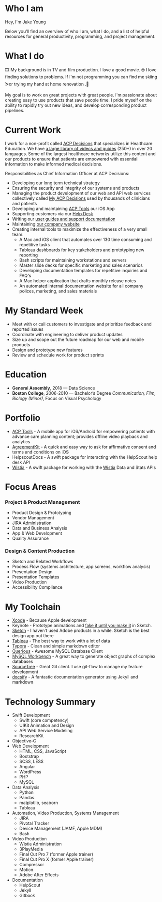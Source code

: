 # Who I am
Hey, I'm Jake Young

Below you'll find an overview of who I am, what I do, and a list of helpful resources for general productivity, programming, and project management. 

# What I do

🎞 My background is in TV and film production. I love a good movie. 🤓 I love finding solutions to problems. If I'm not programming you can find me skiing ⛷or trying my hand at home renovation .🔨 

My goal is to work on great projects with great people. I'm passionate about creating easy to use products that save people time. I pride myself on the ability to rapidly try out new ideas, and develop corresponding product pipelines.

# Current Work

I work for a non-profit called [ACP Decisions](https://acpdecisions.org) that specializes in Healthcare Education. We have [a large library of videos and guides](https://acpdecisions.org/library/) (250+) in over 20 languages. Some of the largest healthcare networks utilize this content and our products to ensure that patients are empowered with essential information to make informed medical decisions.

Responsibilities as Chief Information Officer at ACP Decisions: 

- Developing our long term technical strategy
- Ensuring the security and integrity of our systems and products
- Managing the product development of our web and API web services collectively called [My ACP Decisions](https://my.acpdecisions.org/#!/login) used by thousands of clinicians and patients
- Developing and maintaining [ACP Tools](https://itunes.apple.com/us/app/acp-tools/id777516324?mt=8) our iOS App
- Supporting customers via our [Help Desk](https://docs.app.acpdecisions.org)
- Writing our [user guides and support documentation](https://docs.app.acpdecisions.org)
- Maintaining [our company website](https://acpdecisions.org)
- Creating internal tools to maximize the effectiveness of a very small team:
  - A Mac and iOS client that automates over 130 time consuming and repetitive tasks
  - Tableau dashboards for key stakeholders and prototyping new reporting
  - Bash scripts for maintaining workstations and servers
  - Master slide decks for specific marketing and sales scenarios
  - Developing documentation templates for repetitive inquiries and FAQ's
  - A Mac helper application that drafts monthly release notes
  - An automated internal documentation website for all company polices, marketing, and sales materials
  
# My Standard Week

- Meet with or call customers to investigate and prioritize feedback and reported issues
- Coordinate with engineering to deliver product updates
- Size up and scope out the future roadmap for our web and mobile products
- Design and prototype new features
- Review and schedule work for product sprints

# Education

- **General Assembly**, 2018 — Data Science
- **Boston College**, 2006-2010 — Bachelor’s Degree *Communication, Film, Biology (Minor)*, Focus on Visual Psychology

# Portfolio 

- [ACP Tools](https://itunes.apple.com/us/app/acp-tools/id777516324?mt=8) - A mobile app for iOS/Android for empowering patients with advance care planning content; provides offline video playback and analytics
- [AgreementKit](https://github.com/need2edit/AgreementKit) - A quick and easy way to ask for affirmative consent and terms and conditions on iOS
- HelpscoutDocs - A swift package for interacting with the HelpScout help desk API
- [Wistia](https://github.com/need2edit/wistia) - A swift package for working with the [Wistia](https://wistia.com) Data and Stats APIs 



# Focus Areas

### Project & Product Management

- Product Design & Prototyping
- Vendor Management
- JIRA Administration
- Data and Business Analysis
- App & Web Development
- Quality Assurance

### Design & Content Production

- Sketch and Related Workflows
- Process Flow (systems architecture, app screens, workflow analysis)
- Presentation Design
- Presentation Templates
- Video Production
- Accessibility Compliance



# My Toolchain

- [Xcode](https://developer.apple.com/xcode/) - Because Apple development
- Keynote - Prototype animations and [fake it until you make it](https://developer.apple.com/videos/play/wwdc2014/223) in Sketch.
- [Sketch](https://www.sketchapp.com) - I haven't used Adobe products in a while. Sketch is the best design app out there
- [Tableau](https://www.tableau.com) - The best way to work with a lot of data
- [Typora](https://typora.io) - Clean and simple markdown editor
- [Querious](https://www.araelium.com/querious) - Awesome MySQL Database Client
- [MySQL Workbench](https://www.mysql.com/products/workbench/) - A great way to generate object graphs of complex databases
- [SourceTree](https://www.sourcetreeapp.com) - Great Git client. I use git-flow to manage my feature development
- [docsify](https://docsify.js.org) - A fantastic documentation generator using Jekyll and markdown



# Technology Summary

- Swift Development
  - Swift (core competency)
  - UIKit Animation and Design
  - API Web Service Modeling
  - ResearchKit
- Objective-C
- Web Development
  - HTML, CSS, JavaScript
  - Bootstrap
  - SCSS, LESS
  - Angular
  - WordPress
  - PHP
  - MySQL
- Data Analysis
  - Python
  - Pandas
  - matplotlib, seaborn
  - Tableau
- Automation, Video Production, Systems Management
  - JIRA
  - Pivotal Tracker
  - Device Management (JAMF, Apple MDM)
  - Bash
- Video Production
  - Wistia Administration
  - 3PlayMedia 
  - Final Cut Pro 7 (former Apple trainer)
  - Final Cut Pro X (former Apple trainer)
  - Compressor
  - Motion
  - Adobe After Effects
- Documentation
  - HelpScout
  - Jekyll
  - Gitbook
